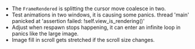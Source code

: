 * The `FrameRendered` is splitting the cursor move coalesce in two.
* Test animations in two windows, it is causing some panics.
    thread 'main' panicked at 'assertion failed: !self.view_is_rendering()'
* Adjust when respawn stops happening, it can enter an infinite loop in panics like the large image.
* Image fill in scroll gets stretched if the scroll size changes.